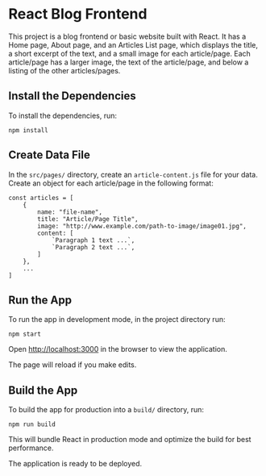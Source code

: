 # React Blog Frontend

This project is a blog frontend or basic website built with React. It has a Home page, About page, and an Articles List page, which displays the title, a short excerpt of the text, and a small image for each article/page. Each article/page has a larger image, the text of the article/page, and below a listing of the other articles/pages.

## Install the Dependencies

To install the dependencies, run:

```
npm install
```

## Create Data File

In the `src/pages/` directory, create an `article-content.js` file for your data. Create an object for each article/page in the following format:

```
const articles = [
    {
        name: "file-name",
        title: "Article/Page Title",
        image: "http://www.example.com/path-to-image/image01.jpg",
        content: [
            `Paragraph 1 text ...`,
            `Paragraph 2 text ...`,
        ]
    },
    ...
]
```

## Run the App

To run the app in development mode, in the project directory run:

```
npm start
```

Open [http://localhost:3000](http://localhost:3000) in the browser to view the application.

The page will reload if you make edits.

## Build the App

To build the app for production into a `build/` directory, run:

```
npm run build
```

This will bundle React in production mode and optimize the build for best performance.

The application is ready to be deployed.
